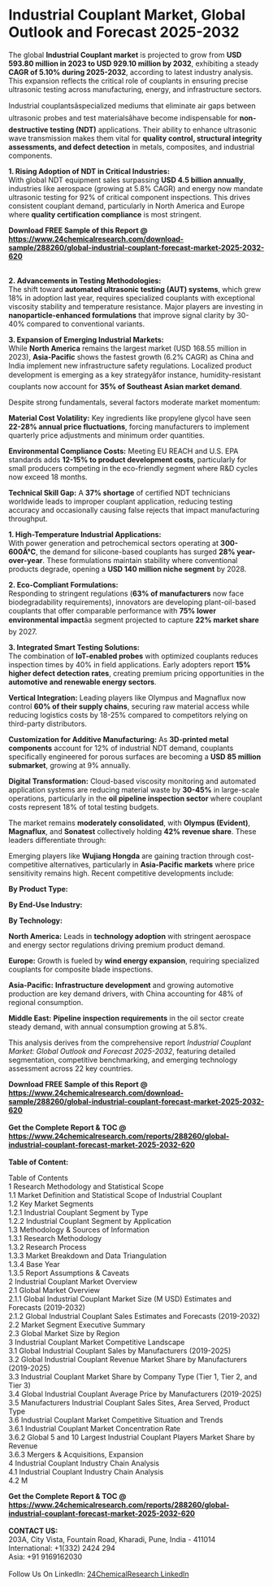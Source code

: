 <h1>Industrial Couplant Market, Global Outlook and Forecast 2025-2032</h1><p>The global <strong>Industrial Couplant market</strong> is projected to grow from <strong>USD 593.80 million in 2023 to USD 929.10 million by 2032</strong>, exhibiting a steady <strong>CAGR of 5.10% during 2025-2032</strong>, according to latest industry analysis. This expansion reflects the critical role of couplants in ensuring precise ultrasonic testing across manufacturing, energy, and infrastructure sectors.</p><p>Industrial couplantsâspecialized mediums that eliminate air gaps between ultrasonic probes and test materialsâhave become indispensable for <strong>non-destructive testing (NDT)</strong> applications. Their ability to enhance ultrasonic wave transmission makes them vital for <strong>quality control, structural integrity assessments, and defect detection</strong> in metals, composites, and industrial components.</p><p><strong>1. Rising Adoption of NDT in Critical Industries:</strong><br>
With global NDT equipment sales surpassing <strong>USD 4.5 billion annually</strong>, industries like aerospace (growing at 5.8% CAGR) and energy now mandate ultrasonic testing for 92% of critical component inspections. This drives consistent couplant demand, particularly in North America and Europe where <strong>quality certification compliance</strong> is most stringent.</p><div><b>Download FREE Sample of this Report @ 
            <a href="https://www.24chemicalresearch.com/download-sample/288260/global-industrial-couplant-forecast-market-2025-2032-620">
            https://www.24chemicalresearch.com/download-sample/288260/global-industrial-couplant-forecast-market-2025-2032-620</a></b></div><br><p><strong>2. Advancements in Testing Methodologies:</strong><br>
The shift toward <strong>automated ultrasonic testing (AUT) systems</strong>, which grew 18% in adoption last year, requires specialized couplants with exceptional viscosity stability and temperature resistance. Major players are investing in <strong>nanoparticle-enhanced formulations</strong> that improve signal clarity by 30-40% compared to conventional variants.</p><p><strong>3. Expansion of Emerging Industrial Markets:</strong><br>
While <strong>North America</strong> remains the largest market (USD 168.55 million in 2023), <strong>Asia-Pacific</strong> shows the fastest growth (6.2% CAGR) as China and India implement new infrastructure safety regulations. Localized product development is emerging as a key strategyâfor instance, humidity-resistant couplants now account for <strong>35% of Southeast Asian market demand</strong>.</p><p>Despite strong fundamentals, several factors moderate market momentum:</p><p><strong>Material Cost Volatility:</strong> Key ingredients like propylene glycol have seen <strong>22-28% annual price fluctuations</strong>, forcing manufacturers to implement quarterly price adjustments and minimum order quantities.</p><p><strong>Environmental Compliance Costs:</strong> Meeting EU REACH and U.S. EPA standards adds <strong>12-15% to product development costs</strong>, particularly for small producers competing in the eco-friendly segment where R&amp;D cycles now exceed 18 months.</p><p><strong>Technical Skill Gap:</strong> A <strong>37% shortage</strong> of certified NDT technicians worldwide leads to improper couplant application, reducing testing accuracy and occasionally causing false rejects that impact manufacturing throughput.</p><p><strong>1. High-Temperature Industrial Applications:</strong><br>
With power generation and petrochemical sectors operating at <strong>300-600Â°C</strong>, the demand for silicone-based couplants has surged <strong>28% year-over-year</strong>. These formulations maintain stability where conventional products degrade, opening a <strong>USD 140 million niche segment</strong> by 2028.</p><p><strong>2. Eco-Compliant Formulations:</strong><br>
Responding to stringent regulations (<strong>63% of manufacturers</strong> now face biodegradability requirements), innovators are developing plant-oil-based couplants that offer comparable performance with <strong>75% lower environmental impact</strong>âa segment projected to capture <strong>22% market share</strong> by 2027.</p><p><strong>3. Integrated Smart Testing Solutions:</strong><br>
The combination of <strong>IoT-enabled probes</strong> with optimized couplants reduces inspection times by 40% in field applications. Early adopters report <strong>15% higher defect detection rates</strong>, creating premium pricing opportunities in the <strong>automotive and renewable energy sectors</strong>.</p><p><strong>Vertical Integration:</strong> Leading players like Olympus and Magnaflux now control <strong>60% of their supply chains</strong>, securing raw material access while reducing logistics costs by 18-25% compared to competitors relying on third-party distributors.</p><p><strong>Customization for Additive Manufacturing:</strong> As <strong>3D-printed metal components</strong> account for 12% of industrial NDT demand, couplants specifically engineered for porous surfaces are becoming a <strong>USD 85 million submarket</strong>, growing at 9% annually.</p><p><strong>Digital Transformation:</strong> Cloud-based viscosity monitoring and automated application systems are reducing material waste by <strong>30-45%</strong> in large-scale operations, particularly in the <strong>oil pipeline inspection sector</strong> where couplant costs represent 18% of total testing budgets.</p><p>The market remains <strong>moderately consolidated</strong>, with <strong>Olympus (Evident)</strong>, <strong>Magnaflux</strong>, and <strong>Sonatest</strong> collectively holding <strong>42% revenue share</strong>. These leaders differentiate through:</p><p>Emerging players like <strong>Wujiang Hongda</strong> are gaining traction through cost-competitive alternatives, particularly in <strong>Asia-Pacific markets</strong> where price sensitivity remains high. Recent competitive developments include:</p><p><strong>By Product Type:</strong></p><p><strong>By End-Use Industry:</strong></p><p><strong>By Technology:</strong></p><p><strong>North America:</strong> Leads in <strong>technology adoption</strong> with stringent aerospace and energy sector regulations driving premium product demand.</p><p><strong>Europe:</strong> Growth is fueled by <strong>wind energy expansion</strong>, requiring specialized couplants for composite blade inspections.</p><p><strong>Asia-Pacific:</strong> <strong>Infrastructure development</strong> and growing automotive production are key demand drivers, with China accounting for 48% of regional consumption.</p><p><strong>Middle East:</strong> <strong>Pipeline inspection requirements</strong> in the oil sector create steady demand, with annual consumption growing at 5.8%.</p><p>This analysis derives from the comprehensive report <em>Industrial Couplant Market: Global Outlook and Forecast 2025-2032</em>, featuring detailed segmentation, competitive benchmarking, and emerging technology assessment across 22 key countries.</p><div><b>Download FREE Sample of this Report @ 
            <a href="https://www.24chemicalresearch.com/download-sample/288260/global-industrial-couplant-forecast-market-2025-2032-620">
            https://www.24chemicalresearch.com/download-sample/288260/global-industrial-couplant-forecast-market-2025-2032-620</a></b></div><br><div><b>Get the Complete Report & TOC @ 
            <a href="https://www.24chemicalresearch.com/reports/288260/global-industrial-couplant-forecast-market-2025-2032-620">
            https://www.24chemicalresearch.com/reports/288260/global-industrial-couplant-forecast-market-2025-2032-620</a></b></div><br>
            <b>Table of Content:</b><p>Table of Contents<br />
1 Research Methodology and Statistical Scope<br />
1.1 Market Definition and Statistical Scope of Industrial Couplant<br />
1.2 Key Market Segments<br />
1.2.1 Industrial Couplant Segment by Type<br />
1.2.2 Industrial Couplant Segment by Application<br />
1.3 Methodology & Sources of Information<br />
1.3.1 Research Methodology<br />
1.3.2 Research Process<br />
1.3.3 Market Breakdown and Data Triangulation<br />
1.3.4 Base Year<br />
1.3.5 Report Assumptions & Caveats<br />
2 Industrial Couplant Market Overview<br />
2.1 Global Market Overview<br />
2.1.1 Global Industrial Couplant Market Size (M USD) Estimates and Forecasts (2019-2032)<br />
2.1.2 Global Industrial Couplant Sales Estimates and Forecasts (2019-2032)<br />
2.2 Market Segment Executive Summary<br />
2.3 Global Market Size by Region<br />
3 Industrial Couplant Market Competitive Landscape<br />
3.1 Global Industrial Couplant Sales by Manufacturers (2019-2025)<br />
3.2 Global Industrial Couplant Revenue Market Share by Manufacturers (2019-2025)<br />
3.3 Industrial Couplant Market Share by Company Type (Tier 1, Tier 2, and Tier 3)<br />
3.4 Global Industrial Couplant Average Price by Manufacturers (2019-2025)<br />
3.5 Manufacturers Industrial Couplant Sales Sites, Area Served, Product Type<br />
3.6 Industrial Couplant Market Competitive Situation and Trends<br />
3.6.1 Industrial Couplant Market Concentration Rate<br />
3.6.2 Global 5 and 10 Largest Industrial Couplant Players Market Share by Revenue<br />
3.6.3 Mergers & Acquisitions, Expansion<br />
4 Industrial Couplant Industry Chain Analysis<br />
4.1 Industrial Couplant Industry Chain Analysis<br />
4.2 M</p><div><b>Get the Complete Report & TOC @ 
            <a href="https://www.24chemicalresearch.com/reports/288260/global-industrial-couplant-forecast-market-2025-2032-620">
            https://www.24chemicalresearch.com/reports/288260/global-industrial-couplant-forecast-market-2025-2032-620</a></b></div><br><b>CONTACT US:</b><br>
            203A, City Vista, Fountain Road, Kharadi, Pune, India - 411014<br>
            International: +1(332) 2424 294<br>
            Asia: +91 9169162030 <br><br>
            Follow Us On LinkedIn: <a href="https://www.linkedin.com/company/24chemicalresearch/">24ChemicalResearch LinkedIn</a>